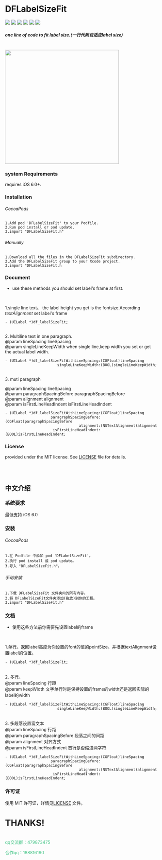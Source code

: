 # DFLabelSizeFit
<a href=""><img src="https://img.shields.io/badge/build-passing-green.svg"></a>
<a href=""><img src="https://img.shields.io/badge/pod-1.1.0-yellow.svg"></a>
<a href=""><img src="https://img.shields.io/badge/license-MIT-brightgreen.svg"></a>
<a href=""><img src="https://img.shields.io/badge/platform-iOS-blue.svg"></a>
<a href=""><img src="https://img.shields.io/badge/support-iOS%206%2B-yellowgreen.svg"></a>
<a href="https://ihoudf.github.io/" target="blank"><img src="https://img.shields.io/badge/homepage-ihoudf-brightgreen.svg"></a>

##### one line of code to fit label size.(一行代码自适应label size)
<br>
<img width="375" src="https://github.com/ihoudf/DFLabelSizeFit/blob/master/IMG_4877.JPG?raw=true">


### system Requirements
requires iOS 6.0+.

### Installation

###### CocoaPods

    1.Add pod 'DFLabelSizeFit' to your Podfile.
    2.Run pod install or pod update.
    3.import "DFLabelSizeFit.h"


###### Manually

    1.Download all the files in the DFLabelSizeFit subdirectory.
    2.Add the DFLabelSizeFit group to your Xcode project.
    3.import "DFLabelSizeFit.h

### Document
* use these methods you should set label's frame at first. 
<br>

1.single line text。 the label height you get is the fontsize.According <em>textAlignment</em> set label's frame<br>

```
- (UILabel *)df_labelSizeFit;
```

<br>
2. Multiline text in one paragraph.<br>
@param lineSpacing lineSpacing<br>
@param singleLineKeepWidth  when single line,keep width you set or get the actual label width.<br>

```
- (UILabel *)df_labelSizeFitWithLineSpacing:(CGFloat)lineSpacing
                        singleLineKeepWidth:(BOOL)singleLineKeepWidth;
```

<br>
3. muti paragraph<br>
 
 @param lineSpacing  lineSpacing<br>
 @param paragraphSpacingBefore  paragraphSpacingBefore<br>
 @param alignment   alignment<br>
 @param isFirstLineHeadIndent   isFirstLineHeadIndent<br>

```
- (UILabel *)df_labelSizeFitWithLineSpacing:(CGFloat)lineSpacing
                     paragraphSpacingBefore:(CGFloat)paragraphSpacingBefore
                                  alignment:(NSTextAlignment)alignment
                      isFirstLineHeadIndent:(BOOL)isFirstLineHeadIndent;
```

### License
provided under the MIT license. See <a href="https://github.com/ihoudf/DFLabelSizeFit/blob/master/LICENSE">LICENSE</a>  file for details.

<br>
<br>

## 中文介绍

### 系统要求
最低支持 iOS 6.0
### 安装
###### CocoaPods

    1.在 Podfile 中添加 pod 'DFLabelSizeFit'。
    2.执行 pod install 或 pod update。
    3.导入 "DFLabelSizeFit.h"。



###### 手动安装

    1.下载 DFLabelSizeFit 文件夹内的所有内容。
    2.将 DFLabelSizeFit文件夹添加(拖放)到你的工程。
    3.import "DFLabelSizeFit.h"


### 文档
* 使用这些方法前你需要先设置label的frame
<br>

1.单行。返回label高度为你设置的font的值的pointSize。并根据textAlignment设置label的位置。<br>

```
- (UILabel *)df_labelSizeFit;
```

<br>
2. 多行。<br>
@param lineSpacing 行距<br>
@param keepWidth 文字单行时是保持设置的frame的width还是返回实际的label的width<br>

```
- (UILabel *)df_labelSizeFitWithLineSpacing:(CGFloat)lineSpacing
                        singleLineKeepWidth:(BOOL)singleLineKeepWidth;
```

<br>
3. 多段落设置富文本<br>
 @param lineSpacing 行距<br>
 @param paragraphSpacingBefore 段落之间的间距<br>
 @param alignment 对齐方式<br>
 @param isFirstLineHeadIndent 首行是否缩进两字符<br>

```
- (UILabel *)df_labelSizeFitWithLineSpacing:(CGFloat)lineSpacing
                     paragraphSpacingBefore:(CGFloat)paragraphSpacingBefore
                                  alignment:(NSTextAlignment)alignment
                      isFirstLineHeadIndent:(BOOL)isFirstLineHeadIndent;
```

### 许可证
使用 MIT 许可证，详情见<a href="https://github.com/ihoudf/DFLabelSizeFit/blob/master/LICENSE">LICENSE</a> 文件。
<br>
# THANKS!
<br>
<font color="#42C485">qq交流群：479873475</font>
<br>

<font color="#42C485">合作qq：188816190</font>
<br>


